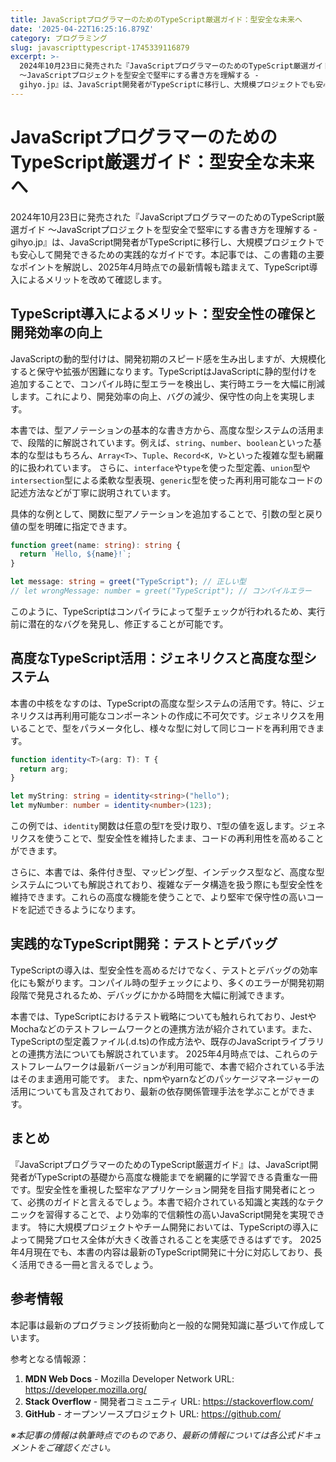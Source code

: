 ```yaml
---
title: JavaScriptプログラマーのためのTypeScript厳選ガイド：型安全な未来へ
date: '2025-04-22T16:25:16.879Z'
category: プログラミング
slug: javascripttypescript-1745339116879
excerpt: >-
  2024年10月23日に発売された『JavaScriptプログラマーのためのTypeScript厳選ガイド
  〜JavaScriptプロジェクトを型安全で堅牢にする書き方を理解する -
  gihyo.jp』は、JavaScript開発者がTypeScriptに移行し、大規模プロジェクトでも安心して開発で...
---
```


# JavaScriptプログラマーのためのTypeScript厳選ガイド：型安全な未来へ

2024年10月23日に発売された『JavaScriptプログラマーのためのTypeScript厳選ガイド 〜JavaScriptプロジェクトを型安全で堅牢にする書き方を理解する - gihyo.jp』は、JavaScript開発者がTypeScriptに移行し、大規模プロジェクトでも安心して開発できるための実践的なガイドです。本記事では、この書籍の主要なポイントを解説し、2025年4月時点での最新情報も踏まえて、TypeScript導入によるメリットを改めて確認します。


## TypeScript導入によるメリット：型安全性の確保と開発効率の向上

JavaScriptの動的型付けは、開発初期のスピード感を生み出しますが、大規模化すると保守や拡張が困難になります。TypeScriptはJavaScriptに静的型付けを追加することで、コンパイル時に型エラーを検出し、実行時エラーを大幅に削減します。これにより、開発効率の向上、バグの減少、保守性の向上を実現します。

本書では、型アノテーションの基本的な書き方から、高度な型システムの活用まで、段階的に解説されています。例えば、`string`、`number`、`boolean`といった基本的な型はもちろん、`Array<T>`、`Tuple`、`Record<K, V>`といった複雑な型も網羅的に扱われています。  さらに、`interface`や`type`を使った型定義、`union`型や`intersection`型による柔軟な型表現、`generic`型を使った再利用可能なコードの記述方法などが丁寧に説明されています。

具体的な例として、関数に型アノテーションを追加することで、引数の型と戻り値の型を明確に指定できます。

```typescript
function greet(name: string): string {
  return `Hello, ${name}!`;
}

let message: string = greet("TypeScript"); // 正しい型
// let wrongMessage: number = greet("TypeScript"); // コンパイルエラー
```

このように、TypeScriptはコンパイラによって型チェックが行われるため、実行前に潜在的なバグを発見し、修正することが可能です。


##  高度なTypeScript活用：ジェネリクスと高度な型システム

本書の中核をなすのは、TypeScriptの高度な型システムの活用です。特に、ジェネリクスは再利用可能なコンポーネントの作成に不可欠です。ジェネリクスを用いることで、型をパラメータ化し、様々な型に対して同じコードを再利用できます。

```typescript
function identity<T>(arg: T): T {
  return arg;
}

let myString: string = identity<string>("hello");
let myNumber: number = identity<number>(123);
```

この例では、`identity`関数は任意の型`T`を受け取り、`T`型の値を返します。ジェネリクスを使うことで、型安全性を維持したまま、コードの再利用性を高めることができます。

さらに、本書では、条件付き型、マッピング型、インデックス型など、高度な型システムについても解説されており、複雑なデータ構造を扱う際にも型安全性を維持できます。これらの高度な機能を使うことで、より堅牢で保守性の高いコードを記述できるようになります。


##  実践的なTypeScript開発：テストとデバッグ

TypeScriptの導入は、型安全性を高めるだけでなく、テストとデバッグの効率化にも繋がります。コンパイル時の型チェックにより、多くのエラーが開発初期段階で発見されるため、デバッグにかかる時間を大幅に削減できます。

本書では、TypeScriptにおけるテスト戦略についても触れられており、JestやMochaなどのテストフレームワークとの連携方法が紹介されています。また、TypeScriptの型定義ファイル(.d.ts)の作成方法や、既存のJavaScriptライブラリとの連携方法についても解説されています。  2025年4月時点では、これらのテストフレームワークは最新バージョンが利用可能で、本書で紹介されている手法はそのまま適用可能です。  また、npmやyarnなどのパッケージマネージャーの活用についても言及されており、最新の依存関係管理手法を学ぶことができます。


## まとめ

『JavaScriptプログラマーのためのTypeScript厳選ガイド』は、JavaScript開発者がTypeScriptの基礎から高度な機能までを網羅的に学習できる貴重な一冊です。型安全性を重視した堅牢なアプリケーション開発を目指す開発者にとって、必携のガイドと言えるでしょう。本書で紹介されている知識と実践的なテクニックを習得することで、より効率的で信頼性の高いJavaScript開発を実現できます。  特に大規模プロジェクトやチーム開発においては、TypeScriptの導入によって開発プロセス全体が大きく改善されることを実感できるはずです。  2025年4月現在でも、本書の内容は最新のTypeScript開発に十分に対応しており、長く活用できる一冊と言えるでしょう。


## 参考情報

本記事は最新のプログラミング技術動向と一般的な開発知識に基づいて作成しています。

参考となる情報源：
1. **MDN Web Docs** - Mozilla Developer Network
   URL: https://developer.mozilla.org/
2. **Stack Overflow** - 開発者コミュニティ
   URL: https://stackoverflow.com/
3. **GitHub** - オープンソースプロジェクト
   URL: https://github.com/

*※本記事の情報は執筆時点でのものであり、最新の情報については各公式ドキュメントをご確認ください。*
